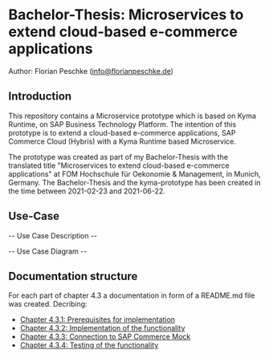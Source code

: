 # Bachelor-Thesis: Microservices to extend cloud-based e-commerce applications

Author: Florian Peschke (info@florianpeschke.de)

## Introduction

This repository contains a Microservice prototype which is based on Kyma Runtime, on SAP Business Technology Platform. The intention of this prototype is to extend a cloud-based e-commerce applications, SAP Commerce Cloud (Hybris) with a Kyma Runtime based Microservice.

The prototype was created as part of my Bachelor-Thesis with the translated title "Microservices to extend cloud-based e-commerce applications" at FOM Hochschule für Oekonomie & Management, in Munich, Germany. The Bachelor-Thesis and the kyma-prototype has been created in the time between 2021-02-23 and 2021-06-22.

## Use-Case

-- Use Case Description --

-- Use Case Diagram --

## Documentation structure

For each part of chapter 4.3 a documentation in form of a README.md file was created. Decribing:
- [Chapter 4.3.1: Prerequisites for implementation](https://github.com/klouisbrother/ba-kyma-prototype/blob/main/documentation/4.3.1_prerequisites.md) 
- [Chapter 4.3.2: Implementation of the functionality](https://github.com/klouisbrother/ba-kyma-prototype/blob/main/documentation/4.3.2_implementation.md) 
- [Chapter 4.3.3: Connection to SAP Commerce Mock](https://github.com/klouisbrother/ba-kyma-prototype/blob/main/documentation/4.3.3_connection.md) 
- [Chapter 4.3.4: Testing of the functionality](https://github.com/klouisbrother/ba-kyma-prototype/blob/main/documentation/4.3.4_testing.md) 